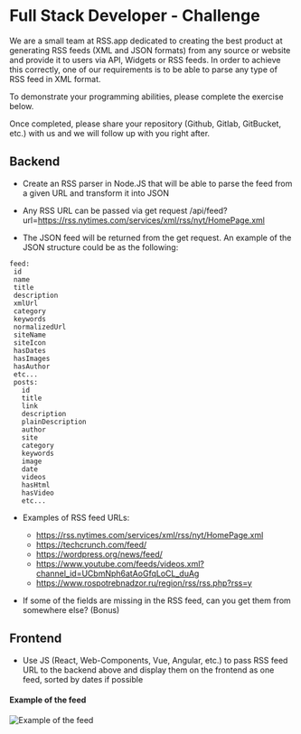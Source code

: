# Full Stack Developer - Challenge

We are a small team at RSS.app dedicated to creating the best product at generating RSS feeds (XML and JSON formats) from any source or website and provide it to users via API, Widgets or RSS feeds. In order to achieve this correctly, one of our requirements is to be able to parse any type of RSS feed in XML format.

To demonstrate your programming abilities, please complete the exercise below.

Once completed, please share your repository (Github, Gitlab, GitBucket, etc.) with us and we will follow up with you right after.

## Backend

- Create an RSS parser in Node.JS that will be able to parse the feed from a given URL and transform it into JSON

- Any RSS URL can be passed via get request /api/feed?url=https://rss.nytimes.com/services/xml/rss/nyt/HomePage.xml

- The JSON feed will be returned from the get request. An example of the JSON structure could be as the following:

```
feed:
 id
 name
 title
 description
 xmlUrl
 category
 keywords
 normalizedUrl
 siteName
 siteIcon
 hasDates
 hasImages
 hasAuthor
 etc...
 posts:
   id
   title
   link
   description
   plainDescription
   author
   site
   category
   keywords
   image
   date
   videos
   hasHtml
   hasVideo
   etc...
```

- Examples of RSS feed URLs:

  - https://rss.nytimes.com/services/xml/rss/nyt/HomePage.xml
  - https://techcrunch.com/feed/
  - https://wordpress.org/news/feed/
  - https://www.youtube.com/feeds/videos.xml?channel_id=UCbmNph6atAoGfqLoCL_duAg
  - https://www.rospotrebnadzor.ru/region/rss/rss.php?rss=y

- If some of the fields are missing in the RSS feed, can you get them from somewhere else? (Bonus)

## Frontend

- Use JS (React, Web-Components, Vue, Angular, etc.) to pass RSS feed URL to the backend above and display them on the frontend as one feed, sorted by dates if possible

#### Example of the feed

![Example of the feed](https://github.com/RSSapp/interview/blob/master/feed-example.png)
